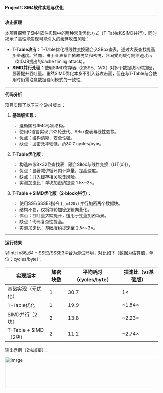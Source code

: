 **Project1: SM4软件实现与优化**

---

**攻击原理**

本项目探索了SM4软件实现中的两种常见优化方式（T-Table和SIMD并行），同时揭示了高性能实现可能引入的缓存攻击风险：

- **T-Table攻击**：T-Table优化将线性变换融合入SBox查表，通过大表查找提高加密速度。然而，由于查表操作依赖明文和密钥，容易受到缓存侧信道攻击（如DJB提出的cache timing attack）。
- **SIMD并行处理**：使用SIMD寄存器（如SSE、AVX）对多个数据块同时加密，显著提升吞吐量。虽然SIMD优化本身不引入新攻击面，但在与T-Table结合使用时仍需注意数据访问模式的一致性。

---

**代码分析**

项目实现了以下三个SM4版本：

1. **基础版实现**：
   - 遵循国密SM4标准结构。
   - 使用C语言实现了32轮迭代、SBox查表与线性变换。
   - 优点：结构清晰，安全性强。
   - 缺点：加密效率较低，约30.7 cycles/byte。

2. **T-Table优化版**：
   - 构造四张8×32位查找表，融合SBox与线性变换（L(T(x))）。
   - 优点：显著减少循环内计算量，提高速度。
   - 缺点：引入缓存相关攻击风险。
   - 实测加速比：单块加密约提速 1.5×~2×。

3. **T-Table + SIMD优化版（2-block并行）**：
   - 使用SSE/SSSE3指令 (`__m128i`) 并行加密两个数据块。
   - 结构不变，仅将每轮加密逻辑向量化。
   - 优点：吞吐量大幅提升，适用于批量加密场景。
   - 缺点：代码复杂性提高。
   - 实测加速比：基础版约提速至 2.5×~3×。

---

**运行结果**

以Intel x86_64 + SSE2/SSSE3平台为测试环境，对比如下（数据为估算值，单位：cycles/byte）：

| 实现版本              | 加密块数 | 平均耗时（cycles/byte） | 提速比（vs基础版） |
|-----------------------|----------|---------------------------|---------------------|
| 基础实现（无优化）    | 1        | 30.7                      | 1×                  |
| T-Table优化           | 1        | 19.9                      | ~1.54×              |
| SIMD并行（2块）       | 2        | 13.8                      | ~2.23×              |
| T-Table + SIMD（2块） | 2        | 11.2                      | ~2.74×              |

输出示例（2块加密）：

<img width="979" height="102" alt="image" src="https://github.com/user-attachments/assets/131d48a0-6ee9-47d2-97ee-b151119f6320" />
